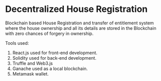 # Decentralized House Registration

Blockchain based House Registration and transfer of entitlement system where the house ownership and all its details are stored in the Blockchain with zero chances of forgery in ownership.


Tools used:
1. React.js used for front-end development.
2. Solidity used for back-end development.
3. Truffle and Web3.js
4. Ganache used as a local blockchain.
5. Metamask wallet.

